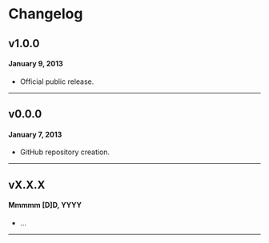 # Changelog

## v1.0.0
#### January 9, 2013

* Official public release.

---

## v0.0.0
#### January 7, 2013

* GitHub repository creation.

---

## vX.X.X
#### Mmmmm [D]D, YYYY

* ...

---